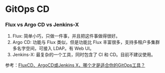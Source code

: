 # GitOps CD


### Flux vs Argo CD vs Jenkins-X

1. Flux: 简单小巧，只做一件事，并且把这件事做得很好。
2. Argo CD: 功能与 Flux 类似，但是功能比 Flux 丰富很多，支持多租户多集群多名字空间，可接入 LDAP。有 Web UI。
3. Jenkins-X: 最复杂的一个工具，同时包含了 CI 和 CD。目前不建议使用。

参考：[FluxCD、ArgoCD或Jenkins X，哪个才是适合你的GitOps工具？ ](http://dockone.io/article/10175)